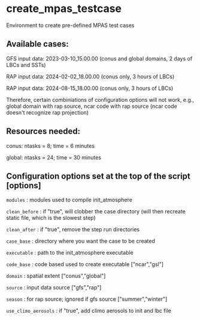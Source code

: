 # create_mpas_testcase
Environment to create pre-defined MPAS test cases

## Available cases:

GFS input data: 2023-03-10_15.00.00  (conus and global domains, 2 days of LBCs and SSTs)

RAP input data: 2024-02-02_18.00.00  (conus only, 3 hours of LBCs)

RAP input data: 2024-08-15_18.00.00  (conus only, 3 hours of LBCs)

Therefore, certain combiniations of configuration options will not work, e.g., global domain with rap source, ncar code with rap source (ncar code doesn't recognize rap projection)

## Resources needed:

conus: ntasks = 8; time = 6 minutes

global: ntasks = 24; time = 30 minutes

## Configuration options set at the top of the script [options]

`modules` : modules used to compile init_atmosphere 

`clean_before` : if "true", will clobber the case directory (will then recreate static file, which is the slowest step)

`clean_after` : if "true", remove the step run directories

`case_base` : directory where you want the case to be created 

`executable` : path to the init_atmosphere executable 

`code_base` : code based used to create executable ["ncar","gsl"]

`domain` : spatial extent ["conus","global"]

`source` : input data source ["gfs","rap"]

`season` : for rap source; ignored if gfs source ["summer","winter"]

`use_climo_aerosols` : if "true", add climo aerosols to init and lbc file
